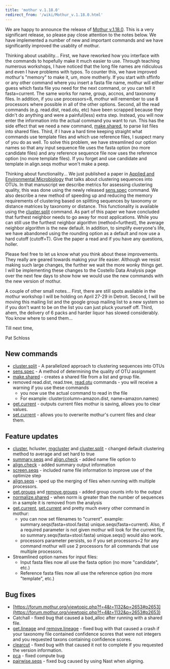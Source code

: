 ```yaml
---
title: 'mothur v.1.18.0'
redirect_from: '/wiki/Mothur_v.1.18.0.html'
---
```

We are happy to announce the release of [Mothur
v.1.18.0](/wiki/Mothur_v.1.18.0). This is a very significant
release, so please pay close attention to the notes below. We have
implemented a number of new and important commands and we have
significantly improved the usablity of mothur.

Thinking about usability\... First, we have reworked how you interface
with the commands to hopefully make it much easier to use. Through
teaching numerous workshops, I have noticed that the long file names are
ridiculous and even I have problems with typos. To counter this, we have
improved mothur's "memory" to make it, um, more motherly. If you
start with sffinfo or any other command where you insert a fasta file
name, mothur will either guess which fasta file you need for the next
command, or you can tell it fasta=current. The same works for name,
group, accnos, and taxonomy files. In addition, if you use processors=8,
mothur will remember to use 8 processors where possible in all of the
other options. Second, all the read commands (e.g. read.dist, read.otu,
etc) have been scrapped because they didn't do anything and were a
painful(less) extra step. Instead, you will now enter the information
into the actual command you want to run. This has the side effect that
we need a new command, [make.shared](/wiki/make.shared), to parse
list files into shared files. Third, if I have a hard time keeping
straight what commands use template files and which use reference files,
I suspect many of you do as well. To solve this problem, we have
streamlined our option names so that any input sequence file uses the
fasta option (no more candidate files) and any reference sequence file
now uses the reference option (no more template files). If you forget
and use candidate and template in align.seqs mothur won't make a peep.

Thinking about functionality\... We just published a paper in [Applied
and Environmental
Microbiology](https://aem.asm.org/cgi/content/abstract/AEM.02810-10v1)
that talks about clustering sequences into OTUs. In that manuscript we
describe metrics for assessing clustering quality, this was done using
the newly released [sens.spec](/wiki/sens.spec) command. We also
describe a new method of speeding up and reducing the memory
requirements of clustering based on splitting sequences by taxonomy or
distance matrices by taxonomy or distance. This functionality is
available using the [cluster.split](/wiki/cluster.split) command.
As part of this paper we have concluded that furthest neighbor needs to
go away for most applications. While you can still use the furthest
neighbor algorithm (method=furthest), the average neighbor algorithm is
the new default. In addition, to simplify everyone's life, we have
abandoned using the rounding option as a default and now use a hard
cutoff (cutoff=T). Give the paper a read and if you have any questions,
holler.

Please feel free to let us know what you think about these improvements.
They really are geared towards making your life easier. Although we
resist making such large changes, the further we wait the more wonky
things get. I will be implementing these changes to the Costello Data
Analysis page over the next few days to show how we would use the new
commands with the new version of mothur.

A couple of other small notes\... First, there are still spots available
in the mothur workshop I will be holding on April 27-29 in Detroit.
Second, I will be moving this mailing list and the google group mailing
list to a new system so if you don't want to be on the list you can
just pluck yourself off. Third, ahem, the delivery of 6 packs and harder
liquor has slowed considerably. You know where to send them\...

Till next time,

Pat Schloss

## New commands

-   [cluster.split](/wiki/cluster.split) - A parallelized approach
    to clustering sequences into OTUs
-   [sens.spec](/wiki/sens.spec) - A method of determining the
    quality of OTU assignment
-   [make.shared](/wiki/make.shared) - creates a shared file from a
    list and group file.
-   removed read.dist,
    read.tree, [read.otu](/wiki/read.otu)
    commands - you will receive a warning if you use these commands
    -   you now use the actual command to read in the file
    -   For example: cluster(column=amazon.dist, name=amazon.names)
-   [get.current](/wiki/get.current) - outputs current files mothur
    is saving, allows you to clear values.
-   [set.current](/wiki/set.current) - allows you to overwrite
    mothur's current files and clear them.

## Feature updates

-   [cluster](/wiki/cluster), hcluster,
    [mgcluster](/wiki/mgcluster) and
    [cluster.split](/wiki/cluster.split) - changed default
    clustering method to average and set hard to true
-   [summary.seqs](/wiki/summary.seqs) and
    [align.check](/wiki/align.check) - added name file option to
-   [align.check](/wiki/align.check) - added summary output
    information
-   [screen.seqs](/wiki/screen.seqs) - included name file
    information to improve use of the optimize step
-   [align.seqs](/wiki/align.seqs) - sped up the merging of files
    when running with multiple processors.
-   [get.groups](/wiki/get.groups) and
    [remove.groups](/wiki/remove.groups) - added group counts info
    to the output
-   [normalize.shared](/wiki/normalize.shared) - when norm is
    greater than the number of sequences in a sample it is removed from
    the analysis
-   [get.current](/wiki/get.current),
    [set.current](/wiki/set.current) and pretty much every other
    command in mothur:
    -   you can now set filenames to "current". example:
        summary.seqs(fasta=stool.fasta) unique.seqs(fasta=current).
        Also, if a required parameter is not given mothur will look for
        the current file, so summary.seqs(fasta=stool.fasta)
        unique.seqs() would also work.
    -   processors parameter persists, so if you set processors=2 for
        any command mothur will use 2 processors for all commands that
        use multiple processors.
-   Streamlined option names for input files:
    -   Input fasta files now all use the fasta option (no more
        "candidate", etc.)
    -   Reference fasta files now all use the reference option (no more
        "template", etc.)

## Bug fixes

-   [https://forum.mothur.org/viewtopic.php?f=4&t=1132&p=2653#p2653](https://forum.mothur.org/viewtopic.php?f=4&t=1132&p=2653#p2653)
-   Catchall - fixed bug that caused a bad\_alloc
    after running with a shared file.
-   [get.lineage](/wiki/get.lineage) and
    [remove.lineage](/wiki/remove.lineage) - fixed bug with that
    caused a crash if your taxonomy file contained confidence scores
    that were not integers and you requested taxons containing
    confidence scores.
-   [clearcut](/wiki/clearcut) - fixed bug with that caused it not
    to complete if you requested the version information.
-   [pca](/wiki/pca) - fixed compute bug
-   [pairwise.seqs](/wiki/pairwise.seqs) - fixed bug caused by
    using Nast when aligning.
